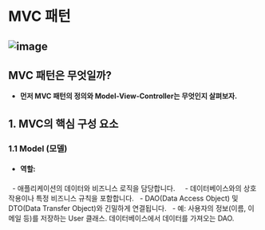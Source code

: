 # MVC 패턴 
![image](https://github.com/user-attachments/assets/f5889b1a-7e33-4ab7-8b14-0f7d5d72d2c0)
---

## MVC 패턴은 무엇일까?
 - **먼저 MVC 패턴의 정의와 Model-View-Controller는 무엇인지 살펴보자.**

## 1. MVC의 핵심 구성 요소
### 1.1 Model (모델)
- #### 역할:
&nbsp; - 애플리케이션의 데이터와 비즈니스 로직을 담당합니다. &nbsp;
&nbsp; - 데이터베이스와의 상호작용이나 특정 비즈니스 규칙을 포함합니다.
&nbsp; - DAO(Data Access Object) 및 DTO(Data Transfer Object)와 긴밀하게 연결됩니다.
&nbsp; - 예: 사용자의 정보(이름, 이메일 등)를 저장하는 User 클래스. 데이터베이스에서 데이터를 가져오는 DAO.
